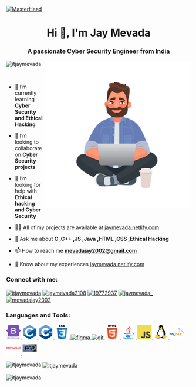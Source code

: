 [![MasterHead](https://www.tricentis.com/wp-content/uploads/2019/01/technology-background-header-1120x389.png)](https://jaymevada.netlify.com)
<h1 align="center">Hi 👋, I'm Jay Mevada</h1>
<h3 align="center">A passionate Cyber Security Engineer from India</h3>
<img align="right" alt="coding" width="400" src="https://github.com/itjaymevada/itjaymevada/blob/main/68747470733a2f2f74342e667463646e2e6e65742f6a70672f30322f37332f34362f39392f3336305f465f3237333436393937325f4553553952713365497053724b337864646c4945794468377672736c626947672e6a7067-removebg-preview.png?raw=true">

<p align="left"> <img src="https://komarev.com/ghpvc/?username=itjaymevada&label=Profile%20views&color=0e75b6&style=flat" alt="itjaymevada" /> </p>

<p align="left"> <a href="https://twitter.com/" target="blank"><img src="https://img.shields.io/twitter/follow/?logo=twitter&style=for-the-badge" alt="" /></a> </p>

- 🌱 I’m currently learning **Cyber Security and Ethical Hacking**

- 👯 I’m looking to collaborate on **Cyber Security projects**

- 🤝 I’m looking for help with **Ethical hacking and Cyber Security**

- 👨‍💻 All of my projects are available at [jaymevada.netlify.com](jaymevada.netlify.com)

- 💬 Ask me about **C ,C++ ,JS ,Java ,HTML ,CSS ,Ethical Hacking**

- 📫 How to reach me **mevadajay2002@gmail.com**

- 📄 Know about my experiences [jaymevada.netlify.com](jaymevada.netlify.com)

<h3 align="left">Connect with me:</h3>
<p align="left">
<a href="https://dev.to/itjaymevada" target="blank"><img align="center" src="https://raw.githubusercontent.com/rahuldkjain/github-profile-readme-generator/master/src/images/icons/Social/devto.svg" alt="itjaymevada" height="30" width="40" /></a>
<a href="https://linkedin.com/in/jaymevada2108" target="blank"><img align="center" src="https://raw.githubusercontent.com/rahuldkjain/github-profile-readme-generator/master/src/images/icons/Social/linked-in-alt.svg" alt="jaymevada2108" height="30" width="40" /></a>
<a href="https://stackoverflow.com/users/19772937" target="blank"><img align="center" src="https://raw.githubusercontent.com/rahuldkjain/github-profile-readme-generator/master/src/images/icons/Social/stack-overflow.svg" alt="19772937" height="30" width="40" /></a>
<a href="https://instagram.com/jaymevada_" target="blank"><img align="center" src="https://raw.githubusercontent.com/rahuldkjain/github-profile-readme-generator/master/src/images/icons/Social/instagram.svg" alt="jaymevada_" height="30" width="40" /></a>
<a href="https://www.hackerrank.com/mevadajay2002" target="blank"><img align="center" src="https://raw.githubusercontent.com/rahuldkjain/github-profile-readme-generator/master/src/images/icons/Social/hackerrank.svg" alt="mevadajay2002" height="30" width="40" /></a>
</p>

<h3 align="left">Languages and Tools:</h3>
<p align="left"> <a href="https://getbootstrap.com" target="_blank" rel="noreferrer"> <img src="https://raw.githubusercontent.com/devicons/devicon/master/icons/bootstrap/bootstrap-plain-wordmark.svg" alt="bootstrap" width="40" height="40"/> </a> <a href="https://www.cprogramming.com/" target="_blank" rel="noreferrer"> <img src="https://raw.githubusercontent.com/devicons/devicon/master/icons/c/c-original.svg" alt="c" width="40" height="40"/> </a> <a href="https://www.w3schools.com/cpp/" target="_blank" rel="noreferrer"> <img src="https://raw.githubusercontent.com/devicons/devicon/master/icons/cplusplus/cplusplus-original.svg" alt="cplusplus" width="40" height="40"/> </a> <a href="https://www.w3schools.com/css/" target="_blank" rel="noreferrer"> <img src="https://raw.githubusercontent.com/devicons/devicon/master/icons/css3/css3-original-wordmark.svg" alt="css3" width="40" height="40"/> </a> <a href="https://www.figma.com/" target="_blank" rel="noreferrer"> <img src="https://www.vectorlogo.zone/logos/figma/figma-icon.svg" alt="figma" width="40" height="40"/> </a> <a href="https://git-scm.com/" target="_blank" rel="noreferrer"> <img src="https://www.vectorlogo.zone/logos/git-scm/git-scm-icon.svg" alt="git" width="40" height="40"/> </a> <a href="https://www.w3.org/html/" target="_blank" rel="noreferrer"> <img src="https://raw.githubusercontent.com/devicons/devicon/master/icons/html5/html5-original-wordmark.svg" alt="html5" width="40" height="40"/> </a> <a href="https://www.java.com" target="_blank" rel="noreferrer"> <img src="https://raw.githubusercontent.com/devicons/devicon/master/icons/java/java-original.svg" alt="java" width="40" height="40"/> </a> <a href="https://developer.mozilla.org/en-US/docs/Web/JavaScript" target="_blank" rel="noreferrer"> <img src="https://raw.githubusercontent.com/devicons/devicon/master/icons/javascript/javascript-original.svg" alt="javascript" width="40" height="40"/> </a> <a href="https://www.linux.org/" target="_blank" rel="noreferrer"> <img src="https://raw.githubusercontent.com/devicons/devicon/master/icons/linux/linux-original.svg" alt="linux" width="40" height="40"/> </a> <a href="https://www.mysql.com/" target="_blank" rel="noreferrer"> <img src="https://raw.githubusercontent.com/devicons/devicon/master/icons/mysql/mysql-original-wordmark.svg" alt="mysql" width="40" height="40"/> </a> <a href="https://www.oracle.com/" target="_blank" rel="noreferrer"> <img src="https://raw.githubusercontent.com/devicons/devicon/master/icons/oracle/oracle-original.svg" alt="oracle" width="40" height="40"/> </a> <a href="https://www.php.net" target="_blank" rel="noreferrer"> <img src="https://raw.githubusercontent.com/devicons/devicon/master/icons/php/php-original.svg" alt="php" width="40" height="40"/> </a> </p>

<p><img align="left" src="https://github-readme-stats.vercel.app/api/top-langs?username=itjaymevada&show_icons=true&locale=en&layout=compact" alt="itjaymevada" /></p>

<p>&nbsp;<img align="center" src="https://github-readme-stats.vercel.app/api?username=itjaymevada&show_icons=true&locale=en" alt="itjaymevada" /></p>

<p><img align="center" src="https://github-readme-streak-stats.herokuapp.com/?user=itjaymevada&" alt="itjaymevada" /></p>
